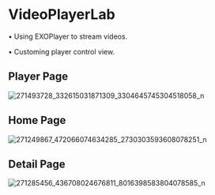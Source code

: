 # VideoPlayerLab
• Using EXOPlayer to stream videos.

• Customing player control view.

## Player Page
![271493728_332615031871309_3304645745304518058_n](https://user-images.githubusercontent.com/51369777/148491858-6a7617a9-3490-43d9-a76b-9ee6d91822b2.jpg)
 
## Home Page
![271249867_472066074634285_2730303593608078251_n](https://user-images.githubusercontent.com/51369777/148491855-4899aef5-ee62-4b18-b63a-40cac02f6ba8.jpg)

## Detail Page
![271285456_436708024676811_8016398583804078585_n](https://user-images.githubusercontent.com/51369777/148491850-85525b01-da0f-4703-b157-dd7bff6173e5.jpg)
